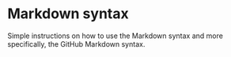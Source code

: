 # Markdown syntax

Simple instructions on how to use the Markdown syntax and more specifically, the GitHub Markdown syntax.